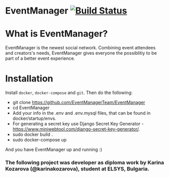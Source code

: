 # EventManager [![Build Status](https://travis-ci.org/karinakozarova/EventManager.svg?branch=master)](https://travis-ci.org/karinakozarova/EventManager)

# What is EventManager?
EventManager is the newest social network. Combining event attendees and creators's needs, EventManager gives everyone the possiblitiy to be part of a better event experience. 

# Installation
Install `docker`, `docker-compose` and `git`.
Then do the following:

* git clone https://github.com/EventManagerTeam/EventManager
* cd EventManager
* Add your info in the .env and .env.mysql files, that can be found in docker/startup/envs.
* For generating a secret key use Django Secret Key Generator - https://www.miniwebtool.com/django-secret-key-generator/.  
* sudo docker build .
* sudo docker-compose up

And you have EventManager up and running :)

### The following project was developer as diploma work by Karina Kozarova (@karinakozarova), student at ELSYS, Bulgaria.
